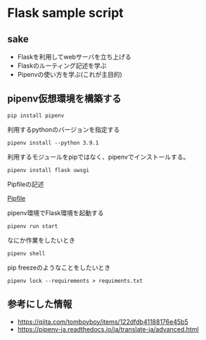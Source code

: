 # Flask sample script

## sake

* Flaskを利用してwebサーバを立ち上げる
* Flaskのルーティング記述を学ぶ
* Pipenvの使い方を学ぶ(これが主目的)

## pipenv仮想環境を構築する

```
pip install pipenv
```

利用するpythonのバージョンを指定する

```
pipenv install --python 3.9.1
```

利用するモジュールをpipではなく、pipenvでインストールする。

```
pipenv install flask uwsgi 
```

Pipfileの記述

[Pipfile](Pipfile)

pipenv環境でFlask環境を起動する

```
pipenv run start
```

なにか作業をしたいとき

```
pipenv shell
```

pip freezeのようなことをしたいとき

```
pipenv lock --requirements > requiments.txt
```




## 参考にした情報

* https://qiita.com/tomboyboy/items/122dfdb41188176e45b5
* https://pipenv-ja.readthedocs.io/ja/translate-ja/advanced.html
